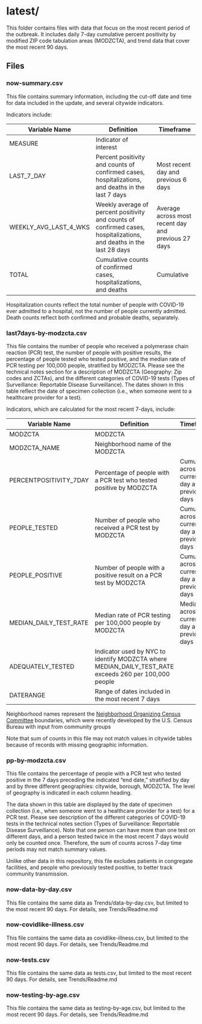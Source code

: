# latest/ 

This folder contains files with data that focus on the most recent period of the outbreak. It includes daily 7-day cumulative percent positivity by modified ZIP code tabulation areas (MODZCTA), and trend data that cover the most recent 90 days.

## Files 

### now-summary.csv   

This file contains summary information, including the cut-off date and time for data included in the update, and several citywide indicators.     

Indicators include: 

| Variable Name | Definition | Timeframe | 
|-----------------------|----------------------------------------------------------------------------------------------------------------------|-----------------------------------------------------|
| MEASURE | Indicator of interest | |         
| LAST_7_DAY | Percent positivity and counts of confirmed cases, hospitalizations, and deaths in the last 7 days | Most recent day and previous 6 days |   
| WEEKLY_AVG_LAST_4_WKS | Weekly average of percent positivity and counts of confirmed cases, hospitalizations, and deaths in the last 28 days | Average across most recent day and previous 27 days | 
| TOTAL | Cumulative counts of confirmed cases, hospitalizations, and deaths | Cumulative |   

Hospitalization counts reflect the total number of people with COVID-19 ever admitted to a hospital, not the number of people currently admitted. Death counts reflect both confirmed and probable deaths, separately. 

### last7days-by-modzcta.csv

This file contains the number of people who received a polymerase chain reaction (PCR) test, the number of people with positive results, the percentage of people tested who tested positive, and the median rate of PCR testing per 100,000 people, stratified by MODZCTA. Please see the technical notes section for a description of MODZCTA (Geography: Zip codes and ZCTAs), and the different categories of COVID-19 tests (Types of Surveillance: Reportable Disease Surveillance). The dates shown in this table reflect the date of specimen collection (i.e., when someone went to a healthcare provider for a test).

Indicators, which are calculated for the most recent 7-days, include:

| Variable Name | Definition | Timeframe  | 
|-------------------------|------------------------------------------------------------------------------------|----------------------------------------------------| 
| MODZCTA | MODZCTA | |          
| MODZCTA_NAME | Neighborhood name of the MODZCTA | |    
| PERCENTPOSITIVITY_7DAY | Percentage of people with a PCR test who tested positive by MODZCTA | Cumulative across current day and 6 previous days |
| PEOPLE_TESTED | Number of people who received a PCR test by MODZCTA | Cumulative across current day and 6 previous days | 
| PEOPLE_POSITIVE | Number of people with a positive result on a PCR test by MODZCTA | Cumulative across current day and 6 previous days | 
| MEDIAN_DAILY_TEST_RATE | Median rate of PCR testing per 100,000 people by MODZCTA | Median across current day and 6 previous days | 
| ADEQUATELY_TESTED | Indicator used by NYC to identify MODZCTA where MEDIAN_DAILY_TEST_RATE exceeds 260 per 100,000 people | | 
| DATERANGE | Range of dates included in the most recent 7 days | | 

Neighborhood names represent the [Neighborhood Organizing Census Committee](https://www1.nyc.gov/site/census/index.page) boundaries, which were recently developed by the U.S. Census Bureau with input from community groups

Note that sum of counts in this file may not match values in citywide tables because of records with missing geographic information.

### pp-by-modzcta.csv 

This file contains the percentage of people with a PCR test who tested positive in the 7 days preceding the indicated “end date,” stratified by day and by three different geographies: citywide, borough, MODZCTA. The level of geography is indicated in each column heading.

The data shown in this table are displayed by the date of specimen collection (i.e., when someone went to a healthcare provider for a test) for a PCR test. Please see description of the different categories of COVID-19 tests in the technical notes section (Types of Surveillance: Reportable Disease Surveillance). Note that one person can have more than one test on different days, and a person tested twice in the most recent 7 days would only be counted once. Therefore, the sum of counts across 7-day time periods may not match summary values.

Unlike other data in this repository, this file excludes patients in congregate facilities, and people who previously tested positive, to better track community transmission. 

### now-data-by-day.csv 

This file contains the same data as Trends/data-by-day.csv, but limited to the most recent 90 days. For details, see Trends/Readme.md 
 
### now-covidlike-illness.csv 

This file contains the same data as covidlike-illness.csv, but limited to the most recent 90 days. For details, see Trends/Readme.md 
 
### now-tests.csv 

This file contains the same data as tests.csv, but limited to the most recent 90 days. For details, see Trends/Readme.md 
 
### now-testing-by-age.csv 

This file contains the same data as testing-by-age.csv, but limited to the most recent 90 days. For details, see Trends/Readme.md 
